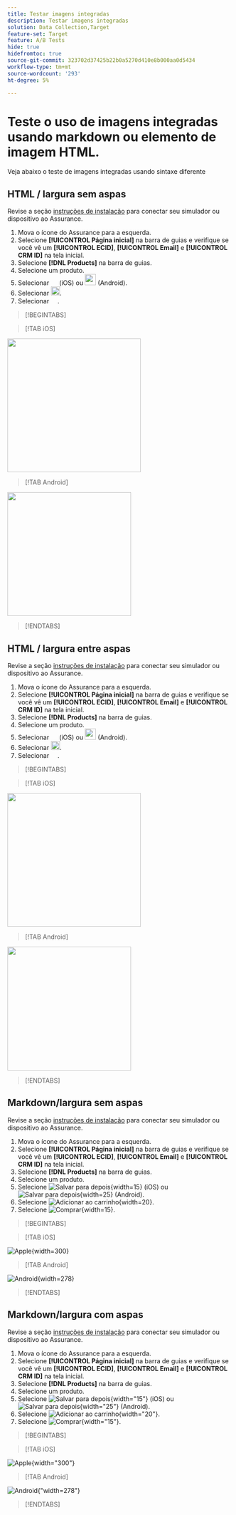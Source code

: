 ```yaml
---
title: Testar imagens integradas
description: Testar imagens integradas
solution: Data Collection,Target
feature-set: Target
feature: A/B Tests
hide: true
hidefromtoc: true
source-git-commit: 323702d37425b22b0a5270d410e8b000aa0d5434
workflow-type: tm+mt
source-wordcount: '293'
ht-degree: 5%

---
```



# Teste o uso de imagens integradas usando markdown ou elemento de imagem HTML.

Veja abaixo o teste de imagens integradas usando sintaxe diferente


## HTML / largura sem aspas

Revise a seção [instruções de instalação](assurance.md#connecting-to-a-session) para conectar seu simulador ou dispositivo ao Assurance.

1. Mova o ícone do Assurance para a esquerda.
1. Selecione **[!UICONTROL Página inicial]** na barra de guias e verifique se você vê um **[!UICONTROL ECID]**, **[!UICONTROL Email]** e **[!UICONTROL CRM ID]** na tela inicial.
1. Selecione **[!DNL Products]** na barra de guias.
1. Selecione um produto.
1. Selecionar <img src="assets/saveforlater.png" width="15"> (iOS) ou <img src="assets/heart.png" width="25"> (Android).
1. Selecionar <img src="assets/addtocart.png" width="20">.
1. Selecionar <img src="assets/purchase.png" width="15">.

>[!BEGINTABS]

>[!TAB iOS]

<img src="./assets/mobile-app-events-3.png" width="300">

>[!TAB Android]

<img src="./assets/mobile-app-events-3-android.png" width="278">

>[!ENDTABS]


## HTML / largura entre aspas

Revise a seção [instruções de instalação](assurance.md#connecting-to-a-session) para conectar seu simulador ou dispositivo ao Assurance.

1. Mova o ícone do Assurance para a esquerda.
1. Selecione **[!UICONTROL Página inicial]** na barra de guias e verifique se você vê um **[!UICONTROL ECID]**, **[!UICONTROL Email]** e **[!UICONTROL CRM ID]** na tela inicial.
1. Selecione **[!DNL Products]** na barra de guias.
1. Selecione um produto.
1. Selecionar <img src="assets/saveforlater.png" width="15"> (iOS) ou <img src="assets/heart.png" width="25"> (Android).
1. Selecionar <img src="assets/addtocart.png" width="20">.
1. Selecionar <img src="assets/purchase.png" width="15">.

>[!BEGINTABS]

>[!TAB iOS]

<img src="./assets/mobile-app-events-3.png" width="300">

>[!TAB Android]

<img src="./assets/mobile-app-events-3-android.png" width="278">

>[!ENDTABS]



## Markdown/largura sem aspas

Revise a seção [instruções de instalação](assurance.md#connecting-to-a-session) para conectar seu simulador ou dispositivo ao Assurance.

1. Mova o ícone do Assurance para a esquerda.
1. Selecione **[!UICONTROL Página inicial]** na barra de guias e verifique se você vê um **[!UICONTROL ECID]**, **[!UICONTROL Email]** e **[!UICONTROL CRM ID]** na tela inicial.
1. Selecione **[!DNL Products]** na barra de guias.
1. Selecione um produto.
1. Selecione ![Salvar para depois](assets/saveforlater.png){width=15} (iOS) ou ![Salvar para depois](assets/heart.png){width=25} (Android).
1. Selecione ![Adicionar ao carrinho](assets/addtocart.png){width=20}.
1. Selecione ![Comprar](assets/purchase.png){width=15}.

>[!BEGINTABS]

>[!TAB iOS]

![Apple](assets/mobile-app-events-3.png){width=300}

>[!TAB Android]

![Android](assets/mobile-app-events-3-android.png){width=278}

>[!ENDTABS]



## Markdown/largura com aspas

Revise a seção [instruções de instalação](assurance.md#connecting-to-a-session) para conectar seu simulador ou dispositivo ao Assurance.

1. Mova o ícone do Assurance para a esquerda.
1. Selecione **[!UICONTROL Página inicial]** na barra de guias e verifique se você vê um **[!UICONTROL ECID]**, **[!UICONTROL Email]** e **[!UICONTROL CRM ID]** na tela inicial.
1. Selecione **[!DNL Products]** na barra de guias.
1. Selecione um produto.
1. Selecione ![Salvar para depois](assets/saveforlater.png){width="15"} (iOS) ou ![Salvar para depois](assets/heart.png){width="25"} (Android).
1. Selecione ![Adicionar ao carrinho](assets/addtocart.png){width="20"}.
1. Selecione ![Comprar](assets/purchase.png){width="15"}.

>[!BEGINTABS]

>[!TAB iOS]

![Apple](assets/mobile-app-events-3.png){width="300"}

>[!TAB Android]

![Android](assets/mobile-app-events-3-android.png){&quot;width=278&quot;}

>[!ENDTABS]
